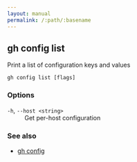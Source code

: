 ```yaml
---
layout: manual
permalink: /:path/:basename
---
```


## gh config list

Print a list of configuration keys and values

```
gh config list [flags]
```

### Options


<dl class="flags">
	<dt><code>-h</code>, <code>--host &lt;string&gt;</code></dt>
	<dd>Get per-host configuration</dd>
</dl>


### See also

* [gh config](./gh_config)
